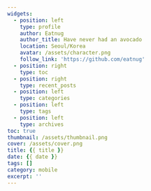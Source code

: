 ```yaml
---
widgets:
  - position: left
    type: profile
    author: Eatnug
    author_title: Have never had an avocado
    location: Seoul/Korea
    avatar: /assets/character.png
    follow_link: 'https://github.com/eatnug'
  - position: right
    type: toc
  - position: right
    type: recent_posts
  - position: left
    type: categories
  - position: left
    type: tags
  - position: left
    type: archives
toc: true
thumbnail: /assets/thumbnail.png
cover: /assets/cover.png
title: {{ title }}
date: {{ date }}
tags: []
category: mobile
excerpt: ''
---
```

